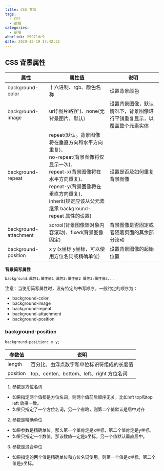 ```yaml
---
title: CSS 背景
tags:
  - CSS
  - 前端
categories:
  - 前端
abbrlink: 29971dc9
date: 2020-12-19 17:42:32
---
```


## CSS 背景属性

| 属性                  | 属性值                                                       | 说明                                                         |
| --------------------- | ------------------------------------------------------------ | ------------------------------------------------------------ |
| background-color      | 十六进制、rgb、颜色名称                                      | 设置背景颜色                                                 |
| background-image      | url('图片路径')、none(无背景图片，默认)                      | 设置背景图像，默认情况下，背景图像进行平铺重复显示，以覆盖整个元素实体 |
| background-repeat     | repeat(默认。背景图像将在垂直方向和水平方向重复)、<br />no-repeat(背景图像将仅显示一次)、<br />repeat-x(背景图像将在水平方向重复)、<br />repeat-y(背景图像将在垂直方向重复)、<br />inherit(规定应该从父元素继承 background-repeat 属性的设置) | 设置是否及如何重复背景图像                                   |
| background-attachment | scrool(背景图像随对象内容滚动)、fixed(背景图像固定)          | 背景图像是否固定或者随着页面的其余部分滚动                   |
| background-position   | x y (x坐标 y坐标，可以使用方位名词或精确单位)                | 设置背景图像的起始位置                                       |

**背景简写属性**

```css
background:属性1:属性值1 属性2:属性值2 属性3:属性值3...
```

注意：当使用简写属性时，没有特定的书写顺序，一般约定的顺序为：

* background-color
* background-image
* background-repeat
* background-attachment
* background-position

### background-position

```html
background-position: x y;
```

| 参数值   | 说明                                       |
| -------- | ------------------------------------------ |
| length   | 百分比、由浮点数字和单位标识符组成的长度值 |
| position | top、center、bottom、left、right 方位名词  |

1. 参数是方位名词

* 如果指定两个值都是方位名词，则两个值前后顺序无关，比如left top和top left 效果一致。
* 如果只指定了一个方位名词，另一个省略，则第二个值默认是居中对齐

2. 参数是精确单位

* 如果参数是精确单位，那么第一个值肯定是x坐标，第二个值肯定是y坐标。
* 如果只指定一个数值，那该数值一定是x坐标，另一个值默认垂直居中。<br />

3. 参数是混合单位

* 如果指定的两个值是精确单位和方位名词使用，则第一个值是x坐标，第二个值是y坐标。